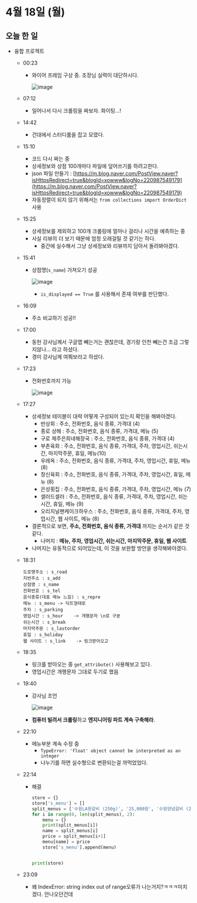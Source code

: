 # 4월 18일 (월)

## 오늘 한 일

* 융합 프로젝트

  * 00:23

    * 와이어 프레임 구상 중. 조장님 실력이 대단하시다.

      ![image](https://user-images.githubusercontent.com/75322297/163721351-80800d54-6078-4577-a126-95c730b6e00d.png)
    
  * 07:12
  
    * 일어나서 다시 크롤링을 짜보자. 화이팅...!
    
  * 14:42
  
    * 건대에서 스터디룸을 잡고 모였다.
  
  * 15:10
  
    * 코드 다시 짜는 중
    * 상세정보와 상점 100개마다 파일에 덮어쓰기를 하려고한다.
    * json 파일 만들기 : [https://m.blog.naver.com/PostView.naver?isHttpsRedirect=true&blogId=xowww&logNo=220987549179](https://m.blog.naver.com/PostView.naver?isHttpsRedirect=true&blogId=xowww&logNo=220987549179)
    * 자동정렬이 되지 않기 위해서는 `from collections import OrderDict` 사용
  
  * 15:25
  
    * 상세정보를 제외하고 100개 크롤링에 얼마나 걸리나 시간을 예측하는 중
    * 사실 리뷰의 더 보기 때문에 엄청 오래걸릴 것 같기는 하다.
      * 중간에 실수해서 그냥 상세정보와 리뷰까지 담아서 돌려봐야겠다.
  
  * 15:41
  
    * 상점명(`s_name`) 가져오기 성공
  
      ![image](https://user-images.githubusercontent.com/75322297/163766956-71b7115b-5c8e-4d45-b1c4-9cf11f91f550.png)
  
      * `is_displayed == True`  를 사용해서 존재 여부를 판단했다.
  
  * 16:09
  
    * 주소 비교하기 성공!!
  
  * 17:00
  
    * 동헌 강사님께서 구글맵 빼는거는 괜찮은데, 경기랑 인천 빼는건 조금 그렇지않나... 라고 하셨다.
    * 경미 강사님께 여쭤보라고 하셨다.
  
  * 17:23
  
    * 전화번호까지 가능
  
      ![image](https://user-images.githubusercontent.com/75322297/163779867-cb7b2735-4886-48ef-b60f-bf1a1431bb15.png)
  
  * 17:27
  
    * 상세정보 테이블이 대략 어떻게 구성되어 있는지 확인을 해봐야겠다.
      * 반상회 : 주소, 전화번호, 음식 종류, 가격대 (4)
      * 종로 상해 : 주소, 전화번호, 음식 종류, 가격대, 메뉴 (5)
      * 구로 제주은희네해장국 : 주소, 전화번호, 음식 종류, 가격대 (4)
      * 부촌육회 : 주소, 전화번호, 음식 종류, 가격대, 주차, 영업시간, 쉬는시간, 마지막주문, 휴일, 메뉴(10)
      * 우레옥 : 주소, 전화번호, 음식 종류, 가격대, 주차, 영업시간, 휴일, 메뉴 (8)
      * 창신육회 : 주소, 전화번호, 음식 종류, 가격대, 주차, 영업시간, 휴일, 메뉴 (8)
      * 은성횟집 : 주소, 전화번호, 음식 종류, 가격대, 주차, 영업시간, 메뉴 (7)
      * 샐러드셀러 : 주소, 전화번호, 음식 종류, 가격대, 주차, 영업시간, 쉬는시간, 휴일, 메뉴 (9)
      * 오리지널팬케이크하우스 : 주소, 전화번호, 음식 종류, 가격대, 주차, 영업시간, 웹 사이트, 메뉴 (8)
    * 결론적으로 보면, **주소, 전화번호, 음식 종류, 가격대** 까지는 순서가 같은 것 같다.
      * 나머지 : **메뉴, 주차, 영업시간, 쉬는시간, 마지막주문, 휴일, 웹 사이트**
    * 나머지는 유동적으로 되어있는데, 이 것을 보완할 방안을 생각해봐야겠다.
  
  * 18:31
  
    ```
    도로명주소 : s_road
    지번주소 : s_add
    상점명 : s_name
    전화번호 : s_tel
    음식종류(대표 메뉴 느낌) : s_repre
    메뉴 : s_menu -> 딕트형태로
    주차 : s_parking
    영업시간 : s_hour    -> 개행문자 \n로 구분
    쉬는시간 : s_break
    마지막주문 : s_lastorder
    휴일 : s_holiday
    웹 사이트 : s_link    -> 링크받아오고
    ```
  
  * 18:35
  
    * 링크를 받아오는 중 `get_attribute()` 사용해보고 있다.
    * 영업시간은 개행문자 그대로 두기로 했음
  
  * 19:40
  
    * 강사님 조언
  
      ![image](https://user-images.githubusercontent.com/75322297/163797122-f14deffa-2353-4838-aba9-103706eb19fd.png)
  
    * **컴퓨터 빌려서 크롤링**하고 **엔지니어링 파트 계속 구축해라**.
  
  * 22:10
  
    * 메뉴부분 계속 수정 중
      * `TypeError: 'float' object cannot be interpreted as an integer`
      * 나누기를 하면 실수형으로 변환되는걸 까먹었었다.
  
  * 22:14
  
    * 해결
  
      ```python
      store = {}
      store['s_menu'] = []
      split_menus = ['수원LA왕갈비 (250g)', '25,000원', '수원양념갈비 (230g)', '21,000원', '생안창살 (150g)', '21,000원', '청기와토장찌개', '6,000원', '냉면 (물/비빔)', '6,000원']
      for i in range(0, len(split_menus), 2):
          menu = {}
          print(split_menus[i])
          name = split_menus[i]
          price = split_menus[i+1]
          menu[name] = price
          store['s_menu'].append(menu)
      
      
      print(store)
      ```
  
  * 23:09
  
    * 왜 IndexError: string index out of range오류가 나는거지?ㅋㅋㅋ미치겠다. 안나오던건데